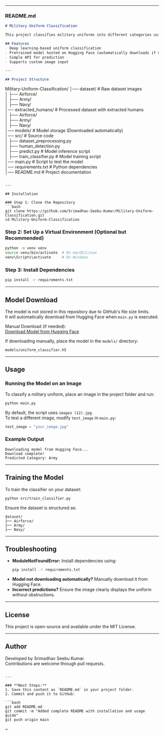 
---

### **README.md**  

```markdown
# Military Uniform Classification  

This project classifies military uniforms into different categories using a trained deep learning model. It utilizes computer vision techniques to analyze images and predict the uniform type (Airforce, Army, or Navy).  

## Features  
- Deep learning-based uniform classification  
- Pretrained model hosted on Hugging Face (automatically downloads if missing)  
- Simple API for prediction  
- Supports custom image input  

---

## Project Structure  

```
Military-Uniform-Classification/
│── dataset/                   # Raw dataset images  
│   ├── Airforce/  
│   ├── Army/  
│   ├── Navy/  
│── extracted_humans/           # Processed dataset with extracted humans  
│   ├── Airforce/  
│   ├── Army/  
│   ├── Navy/  
│── models/                     # Model storage (Downloaded automatically)  
│── src/                        # Source code  
│   ├── dataset_preprocessing.py  
│   ├── human_detection.py  
│   ├── predict.py               # Model inference script  
│   ├── train_classifier.py       # Model training script  
│── main.py                     # Script to test the model  
│── requirements.txt             # Python dependencies  
│── README.md                    # Project documentation  
```

---

## Installation  

### Step 1: Clone the Repository  
```bash
git clone https://github.com/Srimadhav-Seebu-Kumar/Military-Uniform-Classification.git
cd Military-Uniform-Classification
```

### Step 2: Set Up a Virtual Environment (Optional but Recommended)  
```bash
python -m venv venv
source venv/bin/activate  # On macOS/Linux
venv\Scripts\activate     # On Windows
```

### Step 3: Install Dependencies  
```bash
pip install -r requirements.txt
```

---

## Model Download  
The model is not stored in this repository due to GitHub's file size limits.  
It will automatically download from Hugging Face when `main.py` is executed.  

Manual Download (if needed):  
[Download Model from Hugging Face](https://huggingface.co/Idlebeing/Military-Uniform-Model/resolve/main/uniform_classifier.h5)  

If downloading manually, place the model in the `models/` directory:  
```
models/uniform_classifier.h5
```

---

## Usage  

### Running the Model on an Image  
To classify a military uniform, place an image in the project folder and run:  
```bash
python main.py
```

By default, the script uses `images (12).jpg`.  
To test a different image, modify `test_image` in `main.py`:

```python
test_image = "your_image.jpg"
```

### Example Output  
```
Downloading model from Hugging Face...
Download complete!
Predicted Category: Army
```

---

## Training the Model  
To train the classifier on your dataset:  
```bash
python src/train_classifier.py
```

Ensure the dataset is structured as:  
```
dataset/
├── Airforce/
├── Army/
├── Navy/
```

---

## Troubleshooting  

- **ModuleNotFoundError:** Install dependencies using:  
  ```bash
  pip install -r requirements.txt
  ```
- **Model not downloading automatically?** Manually download it from Hugging Face.  
- **Incorrect predictions?** Ensure the image clearly displays the uniform without obstructions.  

---

## License  
This project is open-source and available under the MIT License.  

---

## Author  
Developed by Srimadhav Seebu Kumar.  
Contributions are welcome through pull requests.  
```

---

### **Next Steps:**
1. Save this content as `README.md` in your project folder.  
2. Commit and push it to GitHub:  

```bash
git add README.md
git commit -m "Added complete README with installation and usage guide"
git push origin main
```
~